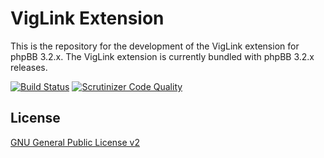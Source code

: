# VigLink Extension

This is the repository for the development of the VigLink extension for phpBB 3.2.x. The VigLink extension is currently bundled with phpBB 3.2.x releases.

[![Build Status](https://travis-ci.org/phpbb-extensions/viglink.svg)](https://travis-ci.org/phpbb-extensions/viglink)
[![Scrutinizer Code Quality](https://scrutinizer-ci.com/g/phpbb-extensions/viglink/badges/quality-score.png?b=master)](https://scrutinizer-ci.com/g/phpbb-extensions/viglink/?branch=master)

## License
[GNU General Public License v2](http://opensource.org/licenses/GPL-2.0)
